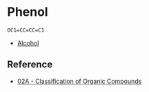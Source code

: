 # Phenol

````smiles
OC1=CC=CC=C1
````

* [Alcohol](Hydroxyl%20Group.md)

## Reference

* [02A - Classification of Organic Compounds](../../../../00%20-%20Summary/SCCH134%20-%20Organic%20Chemistry%20for%20Medical%20Science/02A%20-%20Classification%20of%20Organic%20Compounds.md)
